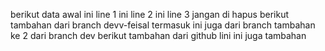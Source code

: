 berikut data awal
ini line 1 
ini line 2 
ini line 3 jangan di hapus
berikut tambahan dari branch devv-feisal
termasuk ini juga dari branch
tambahan ke 2 dari branch dev
berikut tambahan dari github
lini ini juga tambahan
